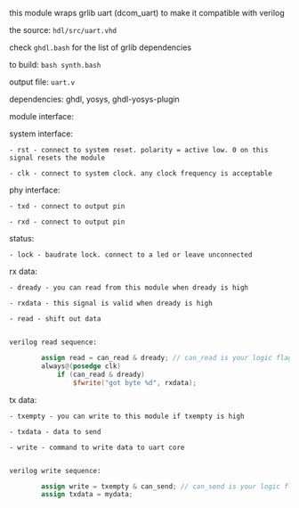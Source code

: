 this module wraps grlib uart (dcom_uart) to make it compatible with verilog

the source: `hdl/src/uart.vhd`

check `ghdl.bash` for the list of grlib dependencies

to build: `bash synth.bash`

output file: `uart.v`

dependencies: ghdl, yosys, ghdl-yosys-plugin

module interface:

system interface:

    - rst - connect to system reset. polarity = active low. 0 on this signal resets the module

    - clk - connect to system clock. any clock frequency is acceptable


phy interface:

    - txd - connect to output pin

    - rxd - connect to output pin


status:

    - lock - baudrate lock. connect to a led or leave unconnected


rx data:

    - dready - you can read from this module when dready is high

    - rxdata - this signal is valid when dready is high

    - read - shift out data


    verilog read sequence:

```verilog
        assign read = can_read & dready; // can_read is your logic flag saying you are ready to accept data
        always@(posedge clk)
            if (can_read & dready)
                $fwrite("got byte %d", rxdata);
```

tx data:

    - txempty - you can write to this module if txempty is high

    - txdata - data to send

    - write - command to write data to uart core


    verilog write sequence:

```verilog
        assign write = txempty & can_send; // can_send is your logic flag saying you are ready to send data assigned to txdata
        assign txdata = mydata;
```
